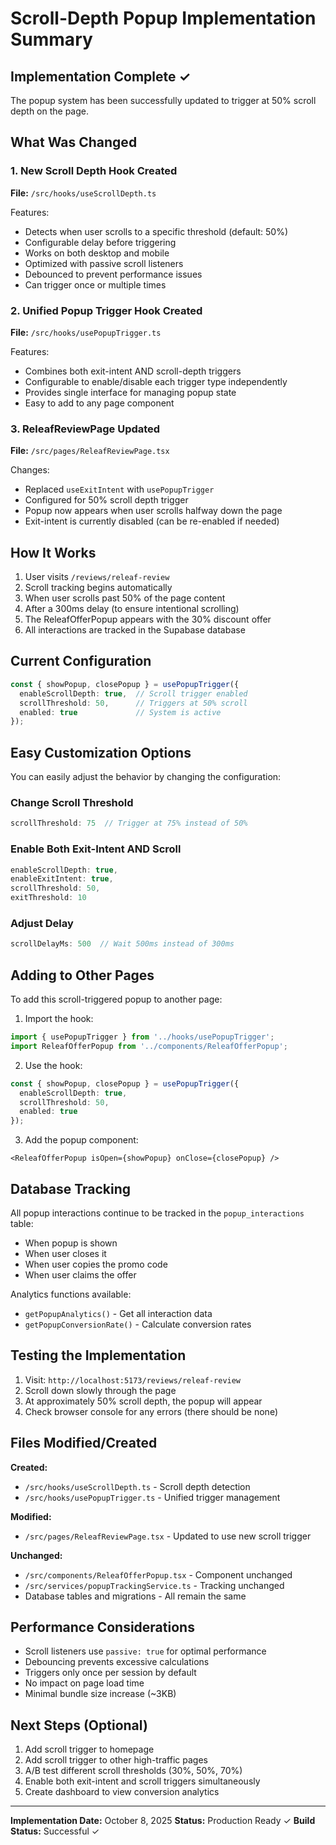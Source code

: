 # Scroll-Depth Popup Implementation Summary

## Implementation Complete ✓

The popup system has been successfully updated to trigger at 50% scroll depth on the page.

## What Was Changed

### 1. New Scroll Depth Hook Created
**File:** `/src/hooks/useScrollDepth.ts`

Features:
- Detects when user scrolls to a specific threshold (default: 50%)
- Configurable delay before triggering
- Works on both desktop and mobile
- Optimized with passive scroll listeners
- Debounced to prevent performance issues
- Can trigger once or multiple times

### 2. Unified Popup Trigger Hook Created
**File:** `/src/hooks/usePopupTrigger.ts`

Features:
- Combines both exit-intent AND scroll-depth triggers
- Configurable to enable/disable each trigger type independently
- Provides single interface for managing popup state
- Easy to add to any page component

### 3. ReleafReviewPage Updated
**File:** `/src/pages/ReleafReviewPage.tsx`

Changes:
- Replaced `useExitIntent` with `usePopupTrigger`
- Configured for 50% scroll depth trigger
- Popup now appears when user scrolls halfway down the page
- Exit-intent is currently disabled (can be re-enabled if needed)

## How It Works

1. User visits `/reviews/releaf-review`
2. Scroll tracking begins automatically
3. When user scrolls past 50% of the page content
4. After a 300ms delay (to ensure intentional scrolling)
5. The ReleafOfferPopup appears with the 30% discount offer
6. All interactions are tracked in the Supabase database

## Current Configuration

```typescript
const { showPopup, closePopup } = usePopupTrigger({
  enableScrollDepth: true,  // Scroll trigger enabled
  scrollThreshold: 50,      // Triggers at 50% scroll
  enabled: true             // System is active
});
```

## Easy Customization Options

You can easily adjust the behavior by changing the configuration:

### Change Scroll Threshold
```typescript
scrollThreshold: 75  // Trigger at 75% instead of 50%
```

### Enable Both Exit-Intent AND Scroll
```typescript
enableScrollDepth: true,
enableExitIntent: true,
scrollThreshold: 50,
exitThreshold: 10
```

### Adjust Delay
```typescript
scrollDelayMs: 500  // Wait 500ms instead of 300ms
```

## Adding to Other Pages

To add this scroll-triggered popup to another page:

1. Import the hook:
```typescript
import { usePopupTrigger } from '../hooks/usePopupTrigger';
import ReleafOfferPopup from '../components/ReleafOfferPopup';
```

2. Use the hook:
```typescript
const { showPopup, closePopup } = usePopupTrigger({
  enableScrollDepth: true,
  scrollThreshold: 50,
  enabled: true
});
```

3. Add the popup component:
```tsx
<ReleafOfferPopup isOpen={showPopup} onClose={closePopup} />
```

## Database Tracking

All popup interactions continue to be tracked in the `popup_interactions` table:
- When popup is shown
- When user closes it
- When user copies the promo code
- When user claims the offer

Analytics functions available:
- `getPopupAnalytics()` - Get all interaction data
- `getPopupConversionRate()` - Calculate conversion rates

## Testing the Implementation

1. Visit: `http://localhost:5173/reviews/releaf-review`
2. Scroll down slowly through the page
3. At approximately 50% scroll depth, the popup will appear
4. Check browser console for any errors (there should be none)

## Files Modified/Created

**Created:**
- `/src/hooks/useScrollDepth.ts` - Scroll depth detection
- `/src/hooks/usePopupTrigger.ts` - Unified trigger management

**Modified:**
- `/src/pages/ReleafReviewPage.tsx` - Updated to use new scroll trigger

**Unchanged:**
- `/src/components/ReleafOfferPopup.tsx` - Component unchanged
- `/src/services/popupTrackingService.ts` - Tracking unchanged
- Database tables and migrations - All remain the same

## Performance Considerations

- Scroll listeners use `passive: true` for optimal performance
- Debouncing prevents excessive calculations
- Triggers only once per session by default
- No impact on page load time
- Minimal bundle size increase (~3KB)

## Next Steps (Optional)

1. Add scroll trigger to homepage
2. Add scroll trigger to other high-traffic pages
3. A/B test different scroll thresholds (30%, 50%, 70%)
4. Enable both exit-intent and scroll triggers simultaneously
5. Create dashboard to view conversion analytics

---

**Implementation Date:** October 8, 2025
**Status:** Production Ready ✓
**Build Status:** Successful ✓
